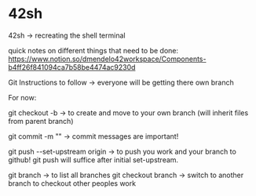 # 42sh
42sh -> recreating the shell terminal

quick notes on different things that need to be done:
https://www.notion.so/dmendelo42workspace/Components-b4ff26f841094ca7b58be4474ac9230d

Git Instructions to follow -> everyone will be getting there own branch

For now:

git checkout -b <yourbranchname> -> to create and move to your own branch (will inherit files from parent branch)

git commit -m "" -> commit messages are important!

git push --set-upstream origin <yourbranchname> -> to push you work and your branch to github! git push will suffice after initial set-upstream.
  
git branch -> to list all branches
git checkout branch -> switch to another branch to checkout other peoples work
